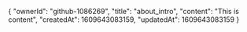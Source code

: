 {
  "ownerId": "github-1086269",
  "title": "about_intro",
  "content": "This is content",
  "createdAt": 1609643083159,
  "updatedAt": 1609643083159
}